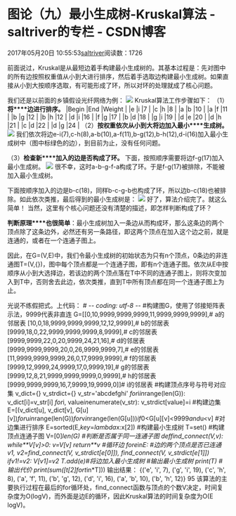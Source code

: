 
# 图论（九）最小生成树-Kruskal算法 - saltriver的专栏 - CSDN博客


2017年05月20日 10:55:53[saltriver](https://me.csdn.net/saltriver)阅读数：1726


前面说过，Kruskal是从最短边着手构建最小生成树的。其基本过程是：先对图中的所有边按照权重值从小到大进行排序，然后着手选取边构建最小生成树。如果直接从小到大按顺序选取，有可能形成了环，所以对环的处理就成了核心问题。

我们还是以前面的乡镇假设光纤网络为例：
![](https://img-blog.csdn.net/20170520105044352?watermark/2/text/aHR0cDovL2Jsb2cuY3Nkbi5uZXQvc2FsdHJpdmVy/font/5a6L5L2T/fontsize/400/fill/I0JBQkFCMA==/dissolve/70/gravity/Center)
Kruskal算法工作步骤如下：
（1）**将****边进行排序。**
|Begin
|End
|Weight
|
|e
|i
|7
|
|c
|h
|8
|
|a
|b
|10
|
|a
|f
|11
|
|b
|g
|12
|
|b
|h
|12
|
|d
|i
|16
|
|f
|g
|17
|
|b
|d
|18
|
|g
|i
|19
|
|d
|e
|20
|
|d
|h
|21
|
|c
|d
|22
|
|d
|g
|24
|
（2）**按****权重****依次****从小到大****将****边****加入最小****生成树。**
![](https://img-blog.csdn.net/20170520105023352?watermark/2/text/aHR0cDovL2Jsb2cuY3Nkbi5uZXQvc2FsdHJpdmVy/font/5a6L5L2T/fontsize/400/fill/I0JBQkFCMA==/dissolve/70/gravity/Center)
我们依次将边e-i(7),c-h(8),a-b(10),a-f(11),b-g(12),b-h(12),d-i(16)加入最小生成树中（图中标绿色的边），到目前为止，没有任何问题。

（3）**检查新****加入的边是否构成了环。**
下面，按照顺序需要将边f-g(17)加入最小生成树。
![](https://img-blog.csdn.net/20170520105113630?watermark/2/text/aHR0cDovL2Jsb2cuY3Nkbi5uZXQvc2FsdHJpdmVy/font/5a6L5L2T/fontsize/400/fill/I0JBQkFCMA==/dissolve/70/gravity/Center)
很不幸，这时a-b-g-f-a构成了环。于是f-g(17)被排除，不能被加入最小生成树。

下面按顺序加入的边是b-c(18)，同样b-c-g-b也构成了环，所以边b-c(18)也被排除。如此依次类推，最后得到的最小生成树是：
![](https://img-blog.csdn.net/20170520105132677?watermark/2/text/aHR0cDovL2Jsb2cuY3Nkbi5uZXQvc2FsdHJpdmVy/font/5a6L5L2T/fontsize/400/fill/I0JBQkFCMA==/dissolve/70/gravity/Center)
好了，算法介绍完了。就这么简单！
当然，这里有个核心问题还没有清楚的描述，即怎样判断构成了环？

**判断原理****也很简单**：最小生成树加入一条边从而构成环，那么这条边的两个顶点除了这条边外，必然还有另一条路径，即这两个顶点在加入这个边之前，就是连通的，或者在一个连通子图上。

因此，在G=(V,E)中，我们令最小生成树的初始状态为只有n个顶点，0条边的非连通图T=(V,{})，图中每个顶点都是一个连通子图，即有n个连通子图。依次从E中按顺序从小到大选择边，若该边的两个顶点落在T中不同的连通子图上，则将次变加入到T中，否则舍去此边，依次类推，直到T中所有顶点都在同一个连通子图上为止。

光说不练假把式。上代码：
\# -*- coding: utf-8 -*-
\#构建图G，使用了邻接矩阵表示法，9999代表非直连
G=[[0,10,9999,9999,9999,11,9999,9999,9999],\# a的邻居表
[10,0,18,9999,9999,9999,12,12,9999],\# b的邻居表
[9999,18,0,22,9999,9999,9999,8,9999],\# c的邻居表
[9999,9999,22,0,20,9999,24,21,16],\# d的邻居表
[9999,9999,9999,20,0,26,9999,9999,7],\# e的邻居表
[11,9999,9999,9999,26,0,17,9999,9999],\# f的邻居表
[9999,12,9999,24,9999,17,0,9999,19],\# g的邻居表
[9999,12,8,21,9999,9999,9999,0,9999],\# h的邻居表
[9999,9999,9999,16,7,9999,19,9999,0]]\# i的邻居表
\#构建顶点序号与符号对应集
v_dict={}
v_strdict={}
v_str='abcdefghi'
*for*i*in*range(len(G)):
v_dict[i]=v_str[i]
*for*i, value*in*enumerate(v_str):
v_strdict[value]=i
\#构建边集
E=[(v_dict[u], v_dict[v], G[u][v])*for*u*in*range(len(G))*for*v*in*range(len(G[u]))*if*0<G[u][v]<9999*and*u<v]
\#对边集进行排序
E=sorted(E,*key*=*lambda*x:x[2])
\#构建最小生成树
T=set()
\#构建顶点连通子图
V=[0]*len(G)
\#判断是否属于同一连通子图
*def*find_connect(*V*,*v*):
*while**V*[*v*]>0:
v=*V*[*v*]
*return**v*
\#循环边
*for*e*in*E:
\#边的两个顶点是否已连通
v1, v2=find_connect(V, v_strdict[e[0]]), find_connect(V, v_strdict[e[1]])
*if*v1!=v2:
V[v1]=v2
T.add(e)\#将边加入最小生成树
\#输出最小生成树
print(T)
\#输出代价
print(sum([t[2]*for*t*in*T]))
输出结果：
{('e', 'i', 7), ('g', 'i', 19), ('c', 'h', 8), ('a', 'f', 11), ('b', 'g', 12), ('d', 'i', 16), ('a', 'b', 10), ('b', 'h', 12)}
95
该算法的主要执行过程在最后的for循环处，find_connect函数与顶点的个数V决定，时间复杂度为O(logV)，而外面是边E的循环，因此Kruskal算法的时间复杂度为O(E
 logV)。

